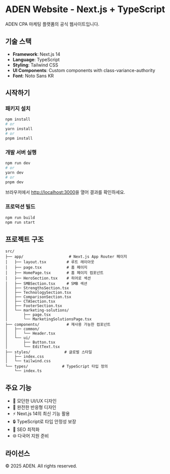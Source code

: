 # ADEN Website - Next.js + TypeScript

ADEN CPA 마케팅 플랫폼의 공식 웹사이트입니다.

## 기술 스택

- **Framework**: Next.js 14
- **Language**: TypeScript
- **Styling**: Tailwind CSS
- **UI Components**: Custom components with class-variance-authority
- **Font**: Noto Sans KR

## 시작하기

### 패키지 설치

```bash
npm install
# or
yarn install
# or
pnpm install
```

### 개발 서버 실행

```bash
npm run dev
# or
yarn dev
# or
pnpm dev
```

브라우저에서 [http://localhost:3000](http://localhost:3000)을 열어 결과를 확인하세요.

### 프로덕션 빌드

```bash
npm run build
npm run start
```

## 프로젝트 구조

```
src/
├── app/                    # Next.js App Router 페이지
│   ├── layout.tsx         # 루트 레이아웃
│   ├── page.tsx           # 홈 페이지
│   ├── HomePage.tsx       # 홈 페이지 컴포넌트
│   ├── HeroSection.tsx    # 히어로 섹션
│   ├── SMBSection.tsx     # SMB 섹션
│   ├── StrengthsSection.tsx
│   ├── TechnologySection.tsx
│   ├── ComparisonSection.tsx
│   ├── CTASection.tsx
│   ├── FooterSection.tsx
│   └── marketing-solutions/
│       ├── page.tsx
│       └── MarketingSolutionsPage.tsx
├── components/            # 재사용 가능한 컴포넌트
│   ├── common/
│   │   └── Header.tsx
│   └── ui/
│       ├── Button.tsx
│       └── EditText.tsx
├── styles/               # 글로벌 스타일
│   ├── index.css
│   └── tailwind.css
└── types/               # TypeScript 타입 정의
    └── index.ts
```

## 주요 기능

- 🎨 모던한 UI/UX 디자인
- 📱 완전한 반응형 디자인
- ⚡ Next.js 14의 최신 기능 활용
- 🔒 TypeScript로 타입 안정성 보장
- 🎯 SEO 최적화
- 🌐 다국어 지원 준비

## 라이선스

© 2025 ADEN. All rights reserved.

